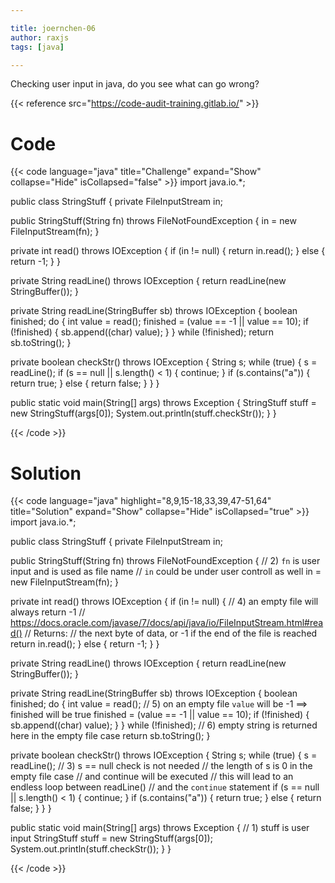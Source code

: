 ```yaml
---

title: joernchen-06
author: raxjs
tags: [java]

---
```


Checking user input in java, do you see what can go wrong?

<!--more-->
{{< reference src="https://code-audit-training.gitlab.io/" >}}

# Code
{{< code language="java"  title="Challenge" expand="Show" collapse="Hide" isCollapsed="false" >}}
import java.io.*;

public class StringStuff {
  private FileInputStream in;

  public StringStuff(String fn) throws FileNotFoundException {
    in = new FileInputStream(fn);
  }

  private int read() throws IOException {
    if (in != null) {
      return in.read();
    } else {
      return -1;
    }
  }

  private String readLine() throws IOException {
    return readLine(new StringBuffer());
  }

  private String readLine(StringBuffer sb) throws IOException {
    boolean finished;
    do {
      int value = read();
      finished = (value == -1 || value == 10);
      if (!finished) {
        sb.append((char) value);
      }
    } while (!finished);
    return sb.toString();
  }

  private boolean checkStr() throws IOException {
    String s;
    while (true) {
      s = readLine();
      if (s == null || s.length() < 1) {
        continue;
      }
      if (s.contains("a")) {
        return true;
      } else {
        return false;
      }
    }
  }

  public static void main(String[] args) throws Exception {
    StringStuff stuff = new StringStuff(args[0]);
    System.out.println(stuff.checkStr());
  }
}

{{< /code >}}

# Solution
{{< code language="java" highlight="8,9,15-18,33,39,47-51,64" title="Solution" expand="Show" collapse="Hide" isCollapsed="true" >}}
import java.io.*;

public class StringStuff {
  private FileInputStream in;

  public StringStuff(String fn) throws FileNotFoundException {
    // 2) `fn` is user input and is used as file name 
    //    `in` could be under user controll as well 
    in = new FileInputStream(fn);
  }

  private int read() throws IOException {
    if (in != null) {
        // 4) an empty file will always return -1
        // https://docs.oracle.com/javase/7/docs/api/java/io/FileInputStream.html#read()
        // Returns:
        // the next byte of data, or -1 if the end of the file is reached
      return in.read();
    } else {
      return -1;
    }
  }

  private String readLine() throws IOException {
    return readLine(new StringBuffer());
  }

  private String readLine(StringBuffer sb) throws IOException {
    boolean finished;
    do {
      int value = read();
      // 5) on an empty file `value` will be -1  ==> finished will be true
      finished = (value == -1 || value == 10);
      if (!finished) {
        sb.append((char) value);
      }
    } while (!finished);
    // 6) empty string is returned here in the empty file case
    return sb.toString();
  }

  private boolean checkStr() throws IOException {
    String s;
    while (true) {
      s = readLine();
      // 3) s == null check is not needed
      //    the length of s is 0 in the empty file case
      //    and continue will be executed
      //    this will lead to an endless loop between readLine()
      //    and the `continue` statement
      if (s == null || s.length() < 1) {
        continue;
      }
      if (s.contains("a")) {
        return true;
      } else {
        return false;
      }
    }
  }

  public static void main(String[] args) throws Exception {
    // 1) stuff is user input
    StringStuff stuff = new StringStuff(args[0]);
    System.out.println(stuff.checkStr());
  }
}



{{< /code >}}

